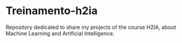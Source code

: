 # Treinamento-h2ia
Repository dedicated to share my projects of the course H2IA, about Machine Learning and Artificial Intelligence.
